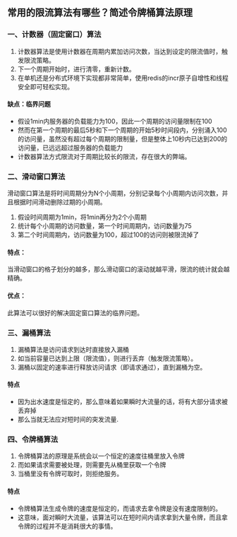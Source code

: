 ## 常用的限流算法有哪些？简述令牌桶算法原理
### 一、计数器（固定窗口）算法
1. 计数器算法是使用计数器在周期内累加访问次数，当达到设定的限流值时，触发限流策略。
1. 下一个周期开始时，进行清零，重新计数。
2. 在单机还是分布式环境下实现都非常简单，使用redis的incr原子自增性和线程安全即可轻松实现。

#### 缺点：临界问题
- 假设1min内服务器的负载能力为100，因此一个周期的访问量限制在100
- 然而在第一个周期的最后5秒和下一个周期的开始5秒时间段内，分别涌入100的访问量，虽然没有超过每个周期的限制量，但是整体上10秒内已达到200的访问量，已远远超过服务器的负载能力
- 计数器算法方式限流对于周期比较长的限流，存在很大的弊端。

### 二、滑动窗口算法
滑动窗口算法是将时间周期分为N个小周期，分别记录每个小周期内访问次数，并且根据时间滑动删除过期的小周期。

1. 假设时间周期为1min，将1min再分为2个小周期
1. 统计每个小周期的访问数量，第一个时间周期内，访问数量为75
1. 第二个时间周期内，访问数量为100，超过100的访问则被限流掉了
#### 特点：
当滑动窗口的格子划分的越多，那么滑动窗口的滚动就越平滑，限流的统计就会越精确。
#### 优点：
此算法可以很好的解决固定窗口算法的临界问题。


### 三、漏桶算法
1. 漏桶算法是访问请求到达时直接放入漏桶
1. 如当前容量已达到上限（限流值），则进行丢弃（触发限流策略）。
1. 漏桶以固定的速率进行释放访问请求（即请求通过），直到漏桶为空。
#### 特点
- 因为出水速度是恒定的，那么意味着如果瞬时大流量的话，将有大部分请求被丢弃掉
- 那么当就无法应对短时间的突发流量.

### 四、令牌桶算法
1. 令牌桶算法的原理是系统会以一个恒定的速度往桶里放入令牌
1. 而如果请求需要被处理，则需要先从桶里获取一个令牌
1. 当桶里没有令牌可取时，则拒绝服务。
#### 特点
- 令牌桶算法生成令牌的速度是恒定的，而请求去拿令牌是没有速度限制的。
- 这意味，面对瞬时大流量，该算法可以在短时间内请求拿到大量令牌，而且拿令牌的过程并不是消耗很大的事情。